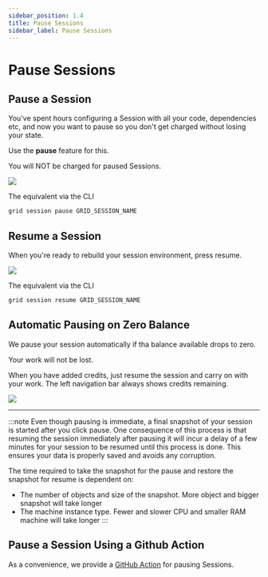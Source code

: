 ```yaml
---
sidebar_position: 1.4
title: Pause Sessions
sidebar_label: Pause Sessions
---
```

# Pause Sessions

## Pause a Session

You've spent hours configuring a Session with all your code, dependencies etc, and now you want to pause so you don't get charged without losing your state.

Use the **pause** feature for this.

You will NOT be charged for paused Sessions.

![](/images/sessions/pause.gif)

The equivalent via the CLI

```bash
grid session pause GRID_SESSION_NAME
```

## Resume a Session

When you're ready to rebuild your session environment, press resume.

![](/images/sessions/unpause.gif)

The equivalent via the CLI

```bash
grid session resume GRID_SESSION_NAME
```

## Automatic Pausing on Zero Balance

We pause your session automatically if tha balance available drops to zero.

Your work will not be lost.

When you have added credits, just resume the session and carry on with your work. The left navigation bar always shows credits remaining.

![](/images/sessions/autopausing.gif)

---

:::note
Even though pausing is immediate, a final snapshot of your session is started after you click pause. 
One consequence of this process is that resuming the session immediately after pausing it will incur a delay of a few minutes for your session to be resumed until this process is done.  This ensures your data is properly saved and avoids any corruption.  

The time required to take the snapshot for the pause and restore the snapshot for resume is dependent on:
- The number of objects and size of the snapshot.  More object and bigger snapshot will take longer
- The machine instance type.  Fewer and slower CPU and smaller RAM machine will take longer
:::

## Pause a Session Using a Github Action

As a convenience, we provide a [GitHub Action](https://github.com/PyTorchLightning/grid-session-env) for pausing Sessions.
